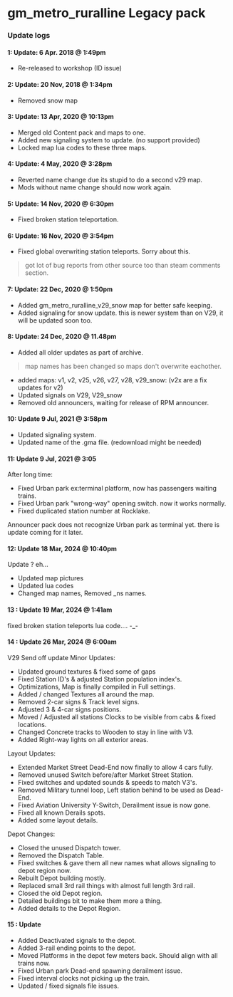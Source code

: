 # gm_metro_ruralline Legacy pack

### Update logs

#### 1: Update: 6 Apr. 2018 @ 1:49pm
- Re-released to workshop (ID issue)

#### 2: Update: 20 Nov, 2018 @ 1:34pm
- Removed snow map

#### 3: Update: 13 Apr, 2020 @ 10:13pm
- Merged old Content pack and maps to one.
- Added new signaling system to update. (no support provided)
- Locked map lua codes to these three maps.

#### 4: Update: 4 May, 2020 @ 3:28pm
- Reverted name change due its stupid to do a second v29 map.
- Mods without name change should now work again.

#### 5: Update: 14 Nov, 2020 @ 6:30pm
- Fixed broken station teleportation.

#### 6: Update: 16 Nov, 2020 @ 3:54pm
- Fixed global overwriting station teleports. Sorry about this.
> got lot of bug reports from other source too than steam comments section.

#### 7: Update: 22 Dec, 2020 @ 1:50pm
- Added gm_metro_ruralline_v29_snow map for better safe keeping.
- Added signaling for snow update. this is newer system than on V29, it will be updated soon too.

#### 8: Update: 24 Dec, 2020 @ 11.48pm
- Added all older updates as part of archive.
> map names has been changed so maps don't overwrite eachother.
- added maps: v1, v2, v25, v26, v27, v28, v29_snow: (v2x are a fix updates for v2)
- Updated signals on V29, V29_snow
- Removed old announcers, waiting for release of RPM announcer.

#### 10: Update 9 Jul, 2021 @ 3:58pm
- Updated signaling system.
- Updated name of the .gma file. (redownload might be needed)

#### 11: Update 9 Jul, 2021 @ 3:05
After long time:
- Fixed Urban park ex:terminal platform, now has passengers waiting trains.
- Fixed Urban park "wrong-way" opening switch. now it works normally.
- Fixed duplicated station number at Rocklake.

Announcer pack does not recognize Urban park as terminal yet.
there is update coming for it later.

#### 12: Update 18 Mar, 2024 @ 10:40pm
Update ? eh...
- Updated map pictures
- Updated lua codes
- Changed map names, Removed _ns names.

#### 13 : Update 19 Mar, 2024 @ 1:41am
fixed broken station teleports lua code.... -_-

#### 14 : Update 26 Mar, 2024 @ 6:00am
V29 Send off update
Minor Updates:
- Updated ground textures & fixed some of gaps
- Fixed Station ID's & adjusted Station population index's.
- Optimizations, Map is finally compiled in Full settings.
- Added / changed Textures all around the map.
- Removed 2-car signs & Track level signs.
- Adjusted 3 & 4-car signs positions.
- Moved / Adjusted all stations Clocks to be visible from cabs & fixed locations.
- Changed Concrete tracks to Wooden to stay in line with V3.
- Added Right-way lights on all exterior areas.

Layout Updates:
- Extended Market Street Dead-End now finally to allow 4 cars fully.
- Removed unused Switch before/after Market Street Station.
- Fixed switches and updated sounds & speeds to match V3's.
- Removed Military tunnel loop, Left station behind to be used as Dead-End.
- Fixed Aviation University Y-Switch, Derailment issue is now gone.
- Fixed all known Derails spots.
- Added some layout details.

Depot Changes:
- Closed the unused Dispatch tower.
- Removed the Dispatch Table.
- Fixed switches & gave them all new names what allows signaling to depot region now.
- Rebuilt Depot building mostly.
- Replaced small 3rd rail things with almost full length 3rd rail.
- Closed the old Depot region.
- Detailed buildings bit to make them more a thing.
- Added details to the Depot Region.

#### 15 : Update
- Added Deactivated signals to the depot.
- Added 3-rail ending points to the depot.
- Moved Platforms in the depot few meters back. Should align with all trains now.
- Fixed Urban park Dead-end spawning derailment issue.
- Fixed interval clocks not picking up the train.
- Updated / fixed signals file issues.